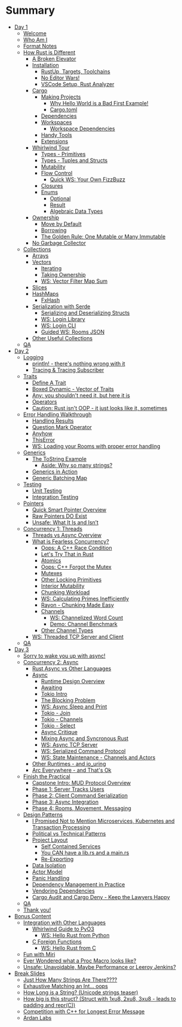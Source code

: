 # Summary

- [Day 1]()
    - [Welcome](./day1/01_intro/welcome.md)
    - [Who Am I](./day1/01_intro/herbert.md)
    - [Format Notes](./day1/01_intro/format.md)
    - [How Rust is Different](./day1/02_rust_intro/rust_different.md)
        - [A Broken Elevator](./day1/02_rust_intro/elevator.md)
        - [Installation](./day1/03_install/intro.md)
            - [RustUp, Targets, Toolchains](./day1/03_install/rustup.md)
            - [No Editor Wars!](./day1/03_install/no_editor_wars.md)
            - [VSCode Setup, Rust Analyzer](./day1/03_install/vscode.md)
        - [Cargo](./day1/04_cargo/cargo.md)
            - [Making Projects](./day1/04_cargo/cargo_new.md)
                - [Why Hello World is a Bad First Example!](./day1/04_cargo/hello_world.md)
                - [Cargo.toml](./day1/04_cargo/cargotoml.md)
            - [Dependencies](./day1/04_cargo/dependencies.md)
            - [Workspaces](./day1/04_cargo/workspaces.md)
                - [Workspace Dependencies](./day1/04_cargo/workspace_dependencies.md)
            - [Handy Tools](./day1/04_cargo/tools.md)
            - [Extensions](./day1/04_cargo/extensions.md)
        - [Whirlwind Tour](./day1/05_tour/intro.md)
            - [Types - Primitives](./day1/05_tour/types.md)
            - [Types - Tuples and Structs](./day1/05_tour/tuples_and_structs.md)
            - [Mutability](./day1/05_tour/mutability.md)
            - [Flow Control](./day1/05_tour/flow_control.md)
                - [Quick WS: Your Own FizzBuzz](./day1/05_tour/fizzbuzz.md)
            - [Closures](./day1/05_tour/closures.md)
            - [Enums](./day1/05_tour/enums1.md)
                - [Optional](./day1/05_tour/option.md)
                - [Result](./day1/05_tour/result.md)
                - [Algebraic Data Types](./day1/05_tour/algebraic_data_types.md)
        - [Ownership](./day1/06_ownership/intro.md)
            - [Move by Default](./day1/06_ownership/move.md)
            - [Borrowing](./day1/06_ownership/borrow.md)
            - [The Golden Rule: One Mutable or Many Immutable](./day1/06_ownership/golden_rule.md)
        - [No Garbage Collector](./day1/06_ownership/no_gc.md)
    - [Collections](./day1/07_collections/intro.md)
        - [Arrays](./day1/07_collections/arrays.md)
        - [Vectors](./day1/07_collections/vectors.md)
            - [Iterating](./day1/07_collections/iterating.md)
            - [Taking Ownership](./day1/07_collections/taking_ownership.md)
            - [WS: Vector Filter Map Sum](./day1/07_collections/ws_vector_filter_map_sum.md)
        - [Slices](./day1/07_collections/slices.md)
        - [HashMaps](./day1/07_collections/hashmaps.md)
            - [FxHash](./day1/07_collections/fxhash.md)
        - [Serialization with Serde](./day1/08_serialization/intro.md)
            - [Serializing and Deserializing Structs](./day1/08_serialization/structs.md)
            - [WS: Login Library](./day1/08_serialization/ws_login_library.md)
            - [WS: Login CLI](./day1/08_serialization/ws_login_cli.md)
            - [Guided WS: Rooms JSON](./day1/08_serialization/ws_rooms.md)
        - [Other Useful Collections](./day1/07_collections/other.md)
    - [QA](./day1/wrapup.md)
- [Day 2](./day2/intro.md)
    - [Logging](./day2/logging/intro.md)
        - [println! - there's nothing wrong with it](./day2/logging/println.md)
        - [Tracing & Tracing Subscriber](./day2/logging/tracing.md)
    - [Traits](./day2/traits/intro.md)
        - [Define A Trait](./day2/traits/define.md)
        - [Boxed Dynamic - Vector of Traits](./day2/traits/box_dyn.md)
        - [Any: you shouldn't need it, but here it is](./day2/traits/any.md)
        - [Operators](./day2/traits/operators.md)
        - [Caution: Rust isn't OOP - it just looks like it, sometimes](./day2/traits/caution.md)
    - [Error Handling Walkthrough](./day2/error_handling/intro.md)
        - [Handling Results](./day2/error_handling/handling_results.md)
        - [Question Mark Operator](./day2/error_handling/question_mark.md)
        - [Anyhow](./day2/error_handling/anyhow.md)
        - [ThisError](./day2/error_handling/thiserror.md)
        - [WS: Loading your Rooms with proper error handling](./day2/error_handling/ws_rooms.md)
    - [Generics](./day2/generics/intro.md)
        - [The ToString Example](./day2/generics/to_string.md)
            - [Aside: Why so many strings?](./day2/generics/why_strings.md)
        - [Generics in Action](./day2/generics/generics_in_action.md)
        - [Generic Batching Map](./day2/generics/batch_map.md)    
    - [Testing](./day2/testing/intro.md)
        - [Unit Testing](./day2/testing/unit_testing.md)
        - [Integration Testing](./day2/testing/integration_testing.md)
    - [Pointers](./day2/pointers/intro.md)
        - [Quick Smart Pointer Overview](./day2/pointers/smart_pointers.md)
        - [Raw Pointers DO Exist](./day2/pointers/raw_pointers.md)
        - [Unsafe: What It Is and Isn’t](./day2/pointers/unsafe.md)
    - [Concurrency 1: Threads](./day2/threads/intro.md)
        - [Threads vs Async Overview](./day2/threads/threads_vs_async.md)
        - [What is Fearless Concurrency?](./day2/threads/fearless_concurrency.md)
            - [Oops: A C++ Race Condition](./day2/threads/c_race_condition.md)
            - [Let's Try That in Rust](./day2/threads/rust_race_condition.md)
            - [Atomics](./day2/threads/atomics.md)
            - [Oops: C++ Forgot the Mutex](./day2/threads/c_mutex.md)
            - [Mutexes](./day2/threads/mutexes.md)
            - [Other Locking Primitives](./day2/threads/other_locking.md)                
            - [Interior Mutability](./day2/threads/interior_mutability.md)
            - [Chunking Workload](./day2/threads/chunking_workload.md)
            - [WS: Calculating Primes Inefficiently](./day2/threads/ws_primes.md)
            - [Rayon - Chunking Made Easy](./day2/threads/rayon.md)
            - [Channels](./day2/threads/channels.md)
                - [WS: Channelized Word Count]()
                - [Demo: Channel Benchmark](./day2/threads/channel_benchmark.md)
            - [Other Channel Types](./day2/threads/other_channel_types.md)
        - [WS: Threaded TCP Server and Client]()
    - [QA](./day2/wrapup.md)
- [Day 3]()
    - [Sorry to wake you up with async!]()
    - [Concurrency 2: Async]()
        - [Rust Async vs Other Languages]()
        - [Async]()
            - [Runtime Design Overview]()
            - [Awaiting]()
            - [Tokio Intro]()
            - [The Blocking Problem]()
            - [WS: Async Sleep and Print]()
            - [Tokio - Join]()
            - [Tokio - Channels]()
            - [Tokio - Select]()
            - [Async Critique]()
            - [Mixing Async and Syncronous Rust]()
            - [WS: Async TCP Server]()
            - [WS: Serialized Command Protocol]()
            - [WS: State Maintenance - Channels and Actors]()
        - [Other Runtimes - and io_uring]()
        - [Arc Everywhere - and That's Ok]()
    - [Finish the Practical]()
        - [Capstone Intro: MUD Protocol Overview]()
        - [Phase 1: Server Tracks Users]()
        - [Phase 2: Client Command Serialization]()
        - [Phase 3: Async Integration]()
        - [Phase 4: Rooms, Movement, Messaging]()
    - [Design Patterns]()
        - [I Promised Not to Mention Microservices, Kubernetes and Transaction Processing]()
        - [Political vs Technical Patterns]()
        - [Project Layout]()
            - [Self Contained Services]()
            - [You CAN have a lib.rs and a main.rs]()
            - [Re-Exporting]()
        - [Data Isolation]()
        - [Actor Model]()
        - [Panic Handling]()
        - [Dependency Management in Practice]()
        - [Vendoring Dependencies]()
        - [Cargo Audit and Cargo Deny - Keep the Lawyers Happy]()
    - [QA]()
    - [Thank you!]()
- [Bonus Content]()
    - [Integration with Other Languages]()
        - [Whirlwind Guide to PyO3]()
            - [WS: Hello Rust from Python]()
        - [C Foreign Functions]()
            - [WS: Hello Rust from C]()
    - [Fun with Miri]()
    - [Ever Wondered what a Proc Macro looks like?]()
    - [Unsafe: Unavoidable, Maybe Performance or Leeroy Jenkins?]()
- [Break Slides]()
    - [Just How Many Strings Are There????]()
    - [Exhaustive Matching an Int... oops]()
    - [How Long is a String? (Unicode strings teaser)]()
    - [How big is this struct? (Struct with 1xu8, 2xu8, 3xu8 - leads to padding and repr(C))]()
    - [Competition with C++ for Longest Error Message]()
    - [Ardan Labs]()
